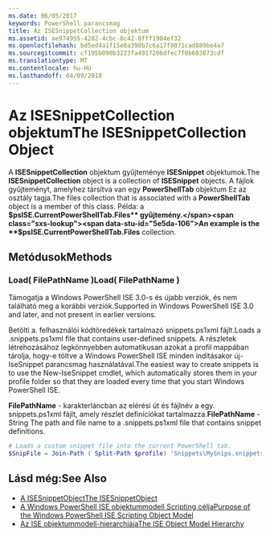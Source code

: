 ```yaml
---
ms.date: 06/05/2017
keywords: PowerShell parancsmag
title: Az ISESnippetCollection objektum
ms.assetid: ae974955-4282-4cbc-8c42-0fff1904ef32
ms.openlocfilehash: bd5ed4a1f15e0a398b7c6a17f0071cad889be4a7
ms.sourcegitcommit: cf195b090b3223fa4917206dfec7f0b603873cdf
ms.translationtype: MT
ms.contentlocale: hu-HU
ms.lasthandoff: 04/09/2018
---
```

# <a name="the-isesnippetcollection-object"></a><span data-ttu-id="5e5da-103">Az ISESnippetCollection objektum</span><span class="sxs-lookup"><span data-stu-id="5e5da-103">The ISESnippetCollection Object</span></span>

<span data-ttu-id="5e5da-104">A **ISESnippetCollection** objektum gyűjteménye **ISESnippet** objektumok.</span><span class="sxs-lookup"><span data-stu-id="5e5da-104">The **ISESnippetCollection** object is a collection of **ISESnippet** objects.</span></span> <span data-ttu-id="5e5da-105">A fájlok gyűjteményt, amelyhez társítva van egy **PowerShellTab** objektum Ez az osztály tagja.</span><span class="sxs-lookup"><span data-stu-id="5e5da-105">The files collection that is associated with a **PowerShellTab** object is a member of this class.</span></span> <span data-ttu-id="5e5da-106">Példa: a **$psISE.CurrentPowerShellTab.Files** gyűjtemény.</span><span class="sxs-lookup"><span data-stu-id="5e5da-106">An example is the **$psISE.CurrentPowerShellTab.Files** collection.</span></span>

## <a name="methods"></a><span data-ttu-id="5e5da-107">Metódusok</span><span class="sxs-lookup"><span data-stu-id="5e5da-107">Methods</span></span>

### <a name="load-filepathname-"></a><span data-ttu-id="5e5da-108">Load\( FilePathName \)</span><span class="sxs-lookup"><span data-stu-id="5e5da-108">Load\( FilePathName \)</span></span>

<span data-ttu-id="5e5da-109">Támogatja a Windows PowerShell ISE 3.0-s és újabb verziók, és nem található meg a korábbi verziók.</span><span class="sxs-lookup"><span data-stu-id="5e5da-109">Supported in Windows PowerShell ISE 3.0 and later, and not present in earlier versions.</span></span>

<span data-ttu-id="5e5da-110">Betölti a. felhasználói kódtöredékek tartalmazó snippets.ps1xml fájlt.</span><span class="sxs-lookup"><span data-stu-id="5e5da-110">Loads a .snippets.ps1xml file that contains user-defined snippets.</span></span> <span data-ttu-id="5e5da-111">A részletek létrehozásához legkönnyebben automatikusan azokat a profil mappában tárolja, hogy-e töltve a Windows PowerShell ISE minden indításakor új-IseSnippet parancsmag használatával.</span><span class="sxs-lookup"><span data-stu-id="5e5da-111">The easiest way to create snippets is to use the New-IseSnippet cmdlet, which automatically stores them in your profile folder so that they are loaded every time that you start Windows PowerShell ISE.</span></span>

<span data-ttu-id="5e5da-112">**FilePathName** - karakterláncban az elérési út és fájlnév a egy. snippets.ps1xml fájlt, amely részlet definíciókat tartalmazza.</span><span class="sxs-lookup"><span data-stu-id="5e5da-112">**FilePathName** - String The path and file name to a .snippets.ps1xml file that contains snippet definitions.</span></span>

```powershell
# Loads a custom snippet file into the current PowerShell tab.
$SnipFile = Join-Path ( Split-Path $profile) 'Snippets\MySnips.snippets.ps1xml' $psISE.CurrentPowerShellTab.Snippets.Add($SnipPath)
```

## <a name="see-also"></a><span data-ttu-id="5e5da-113">Lásd még:</span><span class="sxs-lookup"><span data-stu-id="5e5da-113">See Also</span></span>

- [<span data-ttu-id="5e5da-114">A ISESnippetObject</span><span class="sxs-lookup"><span data-stu-id="5e5da-114">The ISESnippetObject</span></span>](The-ISESnippetObject.md)
- [<span data-ttu-id="5e5da-115">A Windows PowerShell ISE objektummodell Scripting célja</span><span class="sxs-lookup"><span data-stu-id="5e5da-115">Purpose of the Windows PowerShell ISE Scripting Object Model</span></span>](Purpose-of-the-Windows-PowerShell-ISE-Scripting-Object-Model.md)
- [<span data-ttu-id="5e5da-116">Az ISE objektummodell-hierarchiája</span><span class="sxs-lookup"><span data-stu-id="5e5da-116">The ISE Object Model Hierarchy</span></span>](The-ISE-Object-Model-Hierarchy.md)